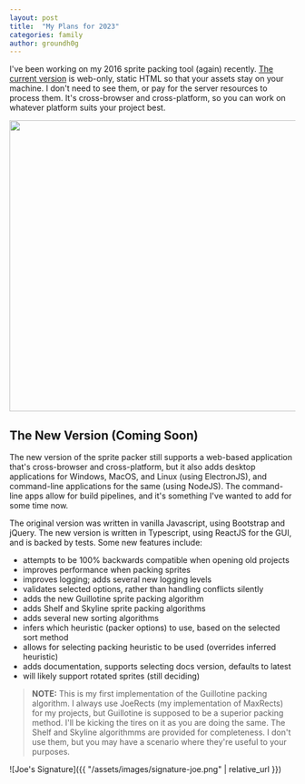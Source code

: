 ```yaml
---
layout: post
title:  "My Plans for 2023"
categories: family
author: groundh0g
---
```


I've been working on my 2016 sprite packing tool (again) recently. [The current version](http://gamedevutils.com/) is web-only, static HTML so that your assets stay on your machine. I don't need to see them, or pay for the server resources to process them. It's cross-browser and cross-platform, so you can work on whatever platform suits your project best. 

<img src='{{ "/assets/images/blog/2016-gamedevutils-sprites.png" | relative_url }}' style="width:512px;" />

## The New Version (Coming Soon)

The new version of the sprite packer still supports a web-based application that's cross-browser and cross-platform, but it also adds desktop applications for Windows, MacOS, and Linux (using ElectronJS), and command-line applications for the same (using NodeJS). The command-line apps allow for build pipelines, and it's something I've wanted to add for some time now.

The original version was written in vanilla Javascript, using Bootstrap and jQuery. The new version is written in Typescript, using ReactJS for the GUI, and is backed by tests. Some new features include:

* attempts to be 100% backwards compatible when opening old projects
* improves performance when packing sprites
* improves logging; adds several new logging levels
* validates selected options, rather than handling conflicts silently
* adds the new Guillotine sprite packing algorithm
* adds Shelf and Skyline sprite packing algorithms
* adds several new sorting algorithms
* infers which heuristic (packer options) to use, based on the selected sort method
* allows for selecting packing heuristic to be used (overrides inferred heuristic)
* adds documentation, supports selecting docs version, defaults to latest
* will likely support rotated sprites (still deciding)

> **NOTE:** This is my first implementation of the Guillotine packing algorithm. I always use JoeRects (my implementation of MaxRects) for my projects, but Guillotine is supposed to be a superior packing method. I'll be kicking the tires on it as you are doing the same. The Shelf and Skyline algorithmms are provided for completeness. I don't use them, but you may have a scenario where they're useful to your purposes.

![Joe's Signature]({{ "/assets/images/signature-joe.png" | relative_url }})
